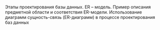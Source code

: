 Этапы проектирования базы данных. ER – модель. Пример описания предметной области и соответствия ER-модели. Использование диаграмм сущность-связь (ER-диаграмм) в процессе проектирования баз данных